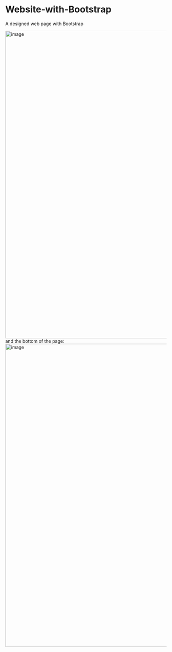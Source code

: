 # Website-with-Bootstrap
A designed web page with Bootstrap

<img width="960" alt="image" src="https://github.com/user-attachments/assets/a5cef08a-5e44-4af6-98f9-0994c72a4ab4">
and the bottom of the page:


<img width="946" alt="image" src="https://github.com/user-attachments/assets/4209b97b-02d8-44e0-a741-557002336d1f">

